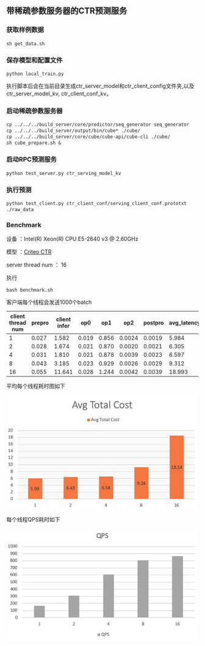 ## 带稀疏参数服务器的CTR预测服务

### 获取样例数据
```
sh get_data.sh
```

### 保存模型和配置文件
```
python local_train.py
```
执行脚本后会在当前目录生成ctr_server_model和ctr_client_config文件夹,以及ctr_server_model_kv, ctr_client_conf_kv。

### 启动稀疏参数服务器
```
cp ../../../build_server/core/predictor/seq_generator seq_generator
cp ../../../build_server/output/bin/cube* ./cube/
cp ../../../build_server/core/cube/cube-api/cube-cli ./cube/
sh cube_prepare.sh &
```

### 启动RPC预测服务

```
python test_server.py ctr_serving_model_kv 
```

### 执行预测

```
python test_client.py ctr_client_conf/serving_client_conf.prototxt ./raw_data
```

### Benchmark

设备 ：Intel(R) Xeon(R) CPU E5-2640 v3 @ 2.60GHz 

模型 ：[Criteo CTR](https://github.com/PaddlePaddle/Serving/blob/develop/python/examples/ctr_criteo_with_cube/network_conf.py)

server thread num ： 16

执行
```
bash benchmark.sh
```
客户端每个线程会发送1000个batch

| client  thread num | prepro | client infer | op0    | op1   | op2    | postpro | avg_latency | qps   |
| ------------------ | ------ | ------------ | ------ | ----- | ------ | ------- | ----- | ----- |
| 1                  | 0.027  | 1.582        | 0.019  | 0.856 | 0.0024 | 0.0019  | 5.984 | 167.4 |
| 2                  | 0.028  | 1.674        | 0.021  | 0.870 | 0.0020 | 0.0021  | 6.305 | 311.7 |
| 4                  | 0.031  | 1.810        | 0.021  | 0.878 | 0.0039 | 0.0023  | 6.597 | 608.3 |
| 8                  | 0.043  | 3.185        | 0.023  | 0.929 | 0.0026 | 0.0029  | 9.312 | 806.5 |
| 16                 | 0.055  | 11.641       | 0.028  | 1.244 | 0.0042 | 0.0039  | 18.993 | 862.0 |

平均每个线程耗时图如下

![avg cost](../../../doc/criteo-cube-benchmark-avgcost.png)

每个线程QPS耗时如下

![qps](../../../doc/criteo-cube-benchmark-qps.png)
